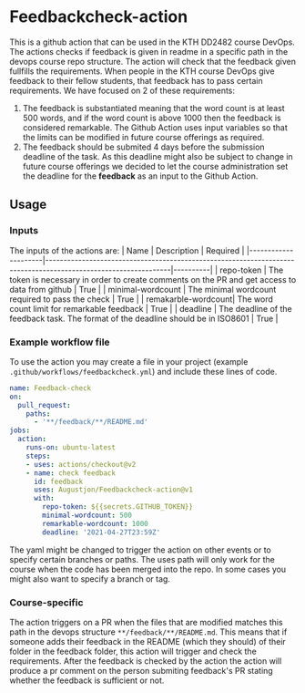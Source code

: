 # Feedbackcheck-action
This is a github action that can be used in the KTH DD2482 course DevOps. The actions checks if feedback is given in readme in a specific path in the devops course repo structure. The action will check that the feedback given fullfills the requirements.
When people in the KTH course DevOps give feedback to their fellow students, that feedback has to pass certain requirements. We have focused on 2 of these requirements: 
1. The feedback is substantiated meaning that the word count is at least 500 words, and if the word count is above 1000 then the feedback is considered remarkable. The Github Action uses input variables so that the limits can be modified in future course offerings as required. 
2. The feedback should be submited 4 days before the submission deadline of the task. As this deadline might also be subject to change in future course offerings we decided to let the course administration set the deadline for the **feedback** as an input to the Github Action.

## Usage
### Inputs
The inputs of the actions are:
| Name                | Description                                                                                                    | Required |
|---------------------|----------------------------------------------------------------------------------------------------------------|----------|
| repo-token          | The token is necessary in order to create comments on the PR and get access to data from github                | True     |
| minimal-wordcount   | The minimal wordcount required to pass the check                                                               | True     |
| remakarble-wordcount| The word count limit for remarkable feedback                                                                   | True     |
| deadline            | The deadline of the feedback task. The format of the deadline should be in ISO8601                             | True     |


###  Example workflow file
To use the action you may create a file in your project (example `.github/workflows/feedbackcheck.yml`) and include these lines of code.
````yml
name: Feedback-check
on:
  pull_request:
    paths:
      - '**/feedback/**/README.md'
jobs:
  action:
    runs-on: ubuntu-latest
    steps:
    - uses: actions/checkout@v2
    - name: check feedback
      id: feedback
      uses: Augustjon/Feedbackcheck-action@v1
      with:
        repo-token: ${{secrets.GITHUB_TOKEN}}
        minimal-wordcount: 500
        remarkable-wordcount: 1000
        deadline: '2021-04-27T23:59Z'
````

The yaml might be changed to trigger the action on other events or to specify certain branches or paths.
The uses path will only work for the course when the code has been merged into the repo. In some cases you might also want to specify a branch or tag.

### Course-specific
The action triggers on a PR when the files that are modified matches this path in the devops structure `**/feedback/**/README.md`. 
This means that if someone adds their feedback in the README (which they should) of their folder in the feedback folder, this action will trigger and check the requirements. After the feedback is checked by the action the action will produce a pr comment on the person submiting feedback's PR stating whether the feedback is sufficient or not.

